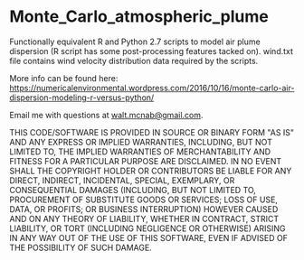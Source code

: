 # Monte_Carlo_atmospheric_plume
Functionally equivalent R and Python 2.7 scripts to model air plume dispersion (R script has some post-processing features tacked on).
wind.txt file contains wind velocity distribution data required by the scripts.

More info can be found here: https://numericalenvironmental.wordpress.com/2016/10/16/monte-carlo-air-dispersion-modeling-r-versus-python/

Email me with questions at walt.mcnab@gmail.com. 

THIS CODE/SOFTWARE IS PROVIDED IN SOURCE OR BINARY FORM "AS IS" AND ANY EXPRESS OR IMPLIED WARRANTIES, INCLUDING, BUT NOT LIMITED TO, THE IMPLIED WARRANTIES OF MERCHANTABILITY AND FITNESS FOR A PARTICULAR PURPOSE ARE DISCLAIMED. IN NO EVENT SHALL THE COPYRIGHT HOLDER OR CONTRIBUTORS BE LIABLE FOR ANY DIRECT, INDIRECT, INCIDENTAL, SPECIAL, EXEMPLARY, OR CONSEQUENTIAL DAMAGES (INCLUDING, BUT NOT LIMITED TO, PROCUREMENT OF SUBSTITUTE GOODS OR SERVICES; LOSS OF USE, DATA, OR PROFITS; OR BUSINESS INTERRUPTION) HOWEVER CAUSED AND ON ANY THEORY OF LIABILITY, WHETHER IN CONTRACT, STRICT LIABILITY, OR TORT (INCLUDING NEGLIGENCE OR OTHERWISE) ARISING IN ANY WAY OUT OF THE USE OF THIS SOFTWARE, EVEN IF ADVISED OF THE POSSIBILITY OF SUCH DAMAGE.
